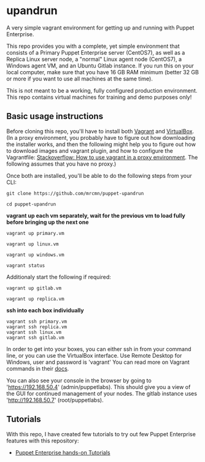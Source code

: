 # upandrun

A very simple vagrant environment for getting up and running with Puppet Enterprise. 

This repo provides you with a complete, yet simple environment that consists of a Primary Puppet Enterprise server (CentOS7), as well as a Replica Linux server node, a "normal" Linux agent node (CentOS7), a Windows agent VM, and an Ubuntu Gitlab instance. If you run this on your local computer, make sure that you have 16 GB RAM minimum (better 32 GB or more if you want to use all machines at the same time).

This is not meant to be a working, fully configured production environment. This repo contains virtual machines for training and demo purposes only!

## Basic usage instructions

Before cloning this repo, you'll have to install both [Vagrant](https://www.vagrantup.com/) and [VirtualBox](https://www.virtualbox.org/wiki/Downloads). (In a proxy environment, you probably have to figure out how downloading the installer works, and then the following might help you to figure out how to download images and vagrant plugin, and how to configure the Vagrantfile: [Stackoverflow: How to use vagrant in a proxy environment](https://stackoverflow.com/questions/19872591/how-to-use-vagrant-in-a-proxy-environment). The following assumes that you have no proxy.)

Once both are installed, you'll be able to do the following steps from your CLI:

```
git clone https://github.com/mrcmn/puppet-upandrun

cd puppet-upandrun
```
**vagrant up each vm separately, wait for the previous vm to load fully before bringing up the next one** 

```
vagrant up primary.vm

vagrant up linux.vm

vagrant up windows.vm

vagrant status
```

Additionaly start the following if required:

```
vagrant up gitlab.vm

vagrant up replica.vm
```

**ssh into each box individually**

```
vagrant ssh primary.vm
vagrant ssh replica.vm
vagrant ssh linux.vm
vagrant ssh gitlab.vm
```

In order to get into your boxes, you can either ssh in from your command line, or you can use the VirtualBox interface. Use Remote Desktop for Windows, user and password is 'vagrant' You can read more on Vagrant commands in their [docs](https://www.vagrantup.com/docs/cli/). 

You can also see your console in the browser by going to 'https://192.168.50.4' (admin/puppetlabs). This should give you a view of the GUI for continued management of your nodes. The gitlab instance uses 'http://192.168.50.7' (root/puppetlabs).

## Tutorials

With this repo, I have created few tutorials to try out few Puppet Enterprise features with this repository:

* [Puppet Enterprise hands-on Tutorials](tutorials/README.md)
